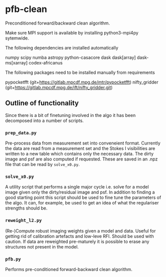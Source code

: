 # pfb-clean
Preconditioned forward/backward clean algorithm. 

Make sure MPI support is available by installing python3-mpi4py sytemwide.

The following dependencies are installed automatically

numpy
scipy
numba
astropy
python-casacore
dask
dask[array]
dask-ms[xarray]
codex-africanus

The following packages need to be installed manually from requirements

pypocketfft (git+https://gitlab.mpcdf.mpg.de/mtr/pypocketfft)
nifty_gridder (git+https://gitlab.mpcdf.mpg.de/ift/nifty_gridder.git)


## Outline of functionality
Since there is a bit of finetuning involved in the algo it has been decomposed
into a number of scripts.


### ```prep_data.py```
Pre-process data from measurement set into conveneient format.
Currently the data are read from a measurement set and the Stokes I
visibilities are written to a new table which contains only the necessary data.
The dirty image and psf are also computed if requested.
These are saved in an .npz file that can be read by ```solve_x0.py```.


### ```solve_x0.py```
A utility script that performs a single major cycle i.e. solve for a model image given
only the dirty/residual image and psf. In addition to finding a good starting point
this script should be used to fine tune the parameters of the algo. It can, for example,
be used to get an idea of what the regulariser strengths should be. 


### ```reweight_l2.py```
(Re-)Compute robust imaging weights given a model and data. Useful for getting rid of
calibration artefacts and low-leve RFI. Should be used with caution. If data are reweighted
pre-maturely it is possible to erase any structures not present in the model.


### ```pfb.py```
Performs pre-conditioned forward-backward clean algorithm. 


